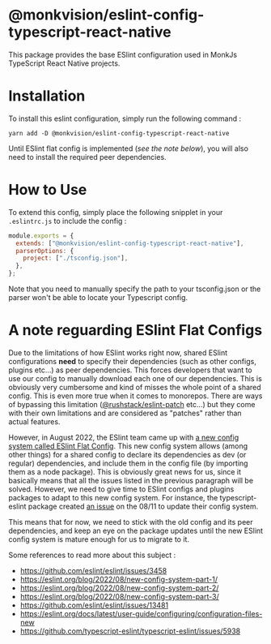 # @monkvision/eslint-config-typescript-react-native

This package provides the base ESlint configuration used in MonkJs TypeScript React Native projects.

# Installation

To install this eslint configuration, simply run the following command :

```
yarn add -D @monkvision/eslint-config-typescript-react-native
```

Until ESlint flat config is implemented (_see the note below_), you will also need to install the required peer
dependencies.

# How to Use

To extend this config, simply place the following snipplet in your `.eslintrc.js` to include the config :

```javascript
module.exports = {
  extends: ["@monkvision/eslint-config-typescript-react-native"],
  parserOptions: {
    project: ["./tsconfig.json"],
  },
};
```

Note that you need to manually specify the path to your tsconfig.json or the parser won't be able to locate your
Typescript config.

# A note reguarding ESlint Flat Configs

Due to the limitations of how ESlint works right now, shared ESlint configurations **need** to specify their
dependencies (such as other configs, plugins etc...) as peer dependencies. This forces developers that want to use our
config to manually download each one of our dependencies. This is obviously very cumbersome and kind of misses the whole
point of a shared config. This is even more true when it comes to monorepos. There are ways of bypassing this limitation
([@rushstack/eslint-patch](https://www.npmjs.com/package/@rushstack/eslint-patch) etc...) but they come with their own
limitations and are considered as "patches" rather than actual features.

However, in August 2022, the ESlint team came up with
[a new config system called ESlint Flat Config](https://eslint.org/blog/2022/08/new-config-system-part-1/). This new
config system allows (among other things) for a shared config to declare its dependencies as dev (or regular)
dependencies, and include them in the config file (by importing them as a node package). This is obviously great news
for us, since it basically means that all the issues listed in the previous paragraph will be solved. However, we need
to give time to ESlint configs and plugins packages to adapt to this new config system. For instance, the
typescript-eslint package created [an issue](https://github.com/typescript-eslint/typescript-eslint/issues/5938) on the
08/11 to update their config system.

This means that for now, we need to stick with the old config and its peer dependencies, and keep an eye on the package
updates until the new ESlint config system is mature enough for us to migrate to it.

Some references to read more about this subject :

- https://github.com/eslint/eslint/issues/3458
- https://eslint.org/blog/2022/08/new-config-system-part-1/
- https://eslint.org/blog/2022/08/new-config-system-part-2/
- https://eslint.org/blog/2022/08/new-config-system-part-3/
- https://github.com/eslint/eslint/issues/13481
- https://eslint.org/docs/latest/user-guide/configuring/configuration-files-new
- https://github.com/typescript-eslint/typescript-eslint/issues/5938
